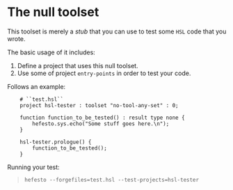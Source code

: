 # The null toolset

This toolset is merely a *stub* that you can use to test some ``HSL`` code that you wrote.

The basic usage of it includes:

1. Define a project that uses this null toolset.
2. Use some of project ``entry-points`` in order to test your code.

Follows an example:

        # ``test.hsl``
        project hsl-tester : toolset "no-tool-any-set" : 0;

        function function_to_be_tested() : result type none {
            hefesto.sys.echo("Some stuff goes here.\n");
        }

        hsl-tester.prologue() {
            function_to_be_tested();
        }

Running your test:

>``hefesto --forgefiles=test.hsl --test-projects=hsl-tester``

